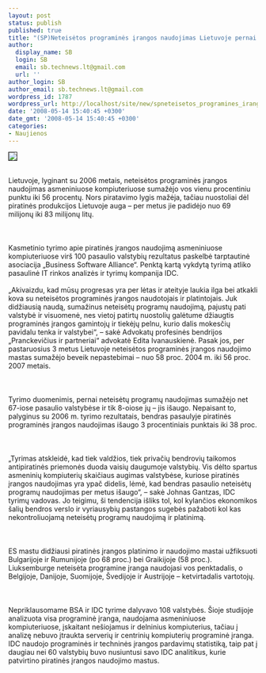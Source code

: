 ```yaml
---
layout: post
status: publish
published: true
title: "(SP)Neteisėtos programinės įrangos naudojimas Lietuvoje pernai sumažėjo nežymiai"
author:
  display_name: SB
  login: SB
  email: sb.technews.lt@gmail.com
  url: ''
author_login: SB
author_email: sb.technews.lt@gmail.com
wordpress_id: 1787
wordpress_url: http://localhost/site/new/spneteisetos_programines_irangos_naudojimas_lietuvoje_pernai_sumazejo_nezymiai/
date: '2008-05-14 15:40:45 +0300'
date_gmt: '2008-05-14 15:40:45 +0300'
categories:
- Naujienos
---
```

<div class="imgright"><img src="http://tbn0.google.com/images?q=tbn:qWu_8_Hf2ds_nM:http://gallery.hd.org/_exhibits/music/CDs-compact-discs-shiny-side-refracting-light-1-DHD.jpg" border="1"></div>
<p><br>Lietuvoje, lyginant su 2006 metais, neteisėtos programinės įrangos naudojimas asmeniniuose kompiuteriuose sumažėjo vos vienu procentiniu punktu iki 56 procentų. Nors piratavimo lygis mažėja, tačiau nuostoliai dėl piratinės produkcijos Lietuvoje auga – per metus jie padidėjo nuo 69 milijonų iki 83 milijonų litų.<br />
<br><br />
<br>Kasmetinio tyrimo apie piratinės įrangos naudojimą asmeniniuose kompiuteriuose virš 100 pasaulio valstybių rezultatus paskelbė tarptautinė asociacija „Business Software Alliance“. Penktą kartą vykdytą tyrimą atliko pasaulinė IT rinkos analizės ir tyrimų kompanija IDC.<br />
<br>„Akivaizdu, kad mūsų progresas yra per lėtas ir ateityje laukia ilga bei atkakli kova su neteisėtos programinės įrangos naudotojais ir platintojais. Juk didžiausią naudą, sumažinus neteisėtų programų naudojimą, pajustų pati valstybė ir visuomenė, nes vietoj patirtų nuostolių galėtume džiaugtis programinės įrangos gamintojų ir tiekėjų pelnu, kurio dalis mokesčių pavidalu tenka ir valstybei“, – sakė Advokatų profesinės bendrijos „Pranckevičius ir partneriai“ advokatė Edita Ivanauskienė. Pasak jos, per pastaruosius 3 metus Lietuvoje neteisėtos programinės įrangos naudojimo mastas sumažėjo beveik nepastebimai – nuo 58 proc. 2004 m. iki 56 proc. 2007 metais.<br />
<br><br />
<br>Tyrimo duomenimis, pernai neteisėtų programų naudojimas sumažėjo net 67-iose pasaulio valstybėse ir tik 8-oiose jų – jis išaugo. Nepaisant to, palyginus su 2006 m. tyrimo rezultatais, bendras pasaulyje piratinės programinės įrangos naudojimas išaugo 3 procentiniais punktais iki 38 proc.<br />
<br><br />
<br>„Tyrimas atskleidė, kad tiek valdžios, tiek privačių bendrovių taikomos antipiratinės priemonės duoda vaisių daugumoje valstybių. Vis dėlto spartus asmeninių kompiuterių skaičiaus augimas valstybėse, kuriose piratinės įrangos naudojimas yra ypač didelis, lėmė, kad bendras pasaulio neteisėtų programų naudojimas per metus išaugo“, – sakė Johnas Gantzas, IDC tyrimų vadovas. Jo teigimu, ši tendencija išliks tol, kol kylančios ekonomikos šalių bendros verslo ir vyriausybių pastangos sugebės pažaboti kol kas nekontroliuojamą neteisėtų programų naudojimą ir platinimą.<br />
<br><br />
<br>ES mastu didžiausi piratinės įrangos platinimo ir naudojimo mastai užfiksuoti Bulgarijoje ir Rumunijoje (po 68 proc.) bei Graikijoje (58 proc.). Liuksemburge neteisėta programine įranga naudojasi vos penktadalis, o Belgijoje, Danijoje, Suomijoje, Švedijoje ir Austrijoje – ketvirtadalis vartotojų.<br />
<br><br />
<br>Nepriklausomame BSA ir IDC tyrime dalyvavo 108 valstybės. Šioje studijoje analizuota visa programinė įranga, naudojama asmeniniuose kompiuteriuose, įskaitant nešiojamus ir delninius kompiuterius, tačiau į analizę nebuvo įtraukta serverių ir centrinių kompiuterių programinė įranga. IDC naudojo programinės ir techninės įrangos pardavimų statistiką, taip pat  į daugiau nei 60 valstybių buvo nusiuntusi savo IDC analitikus, kurie patvirtino piratinės įrangos naudojimo mastus.<br />
<br></p>
